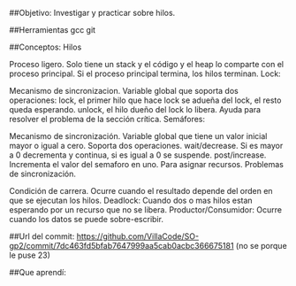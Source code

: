 ##Objetivo:
Investigar y practicar sobre hilos.

##Herramientas
gcc git

##Conceptos:
Hilos

Proceso ligero.
Solo tiene un stack y el código y el heap lo comparte con el proceso principal.
Si el proceso principal termina, los hilos terminan.
Lock:

Mecanismo de sincronizacion.
Variable global que soporta dos operaciones:
lock, el primer hilo que hace lock se adueña del lock, el resto queda esperando.
unlock, el hilo dueño del lock lo libera.
Ayuda para resolver el problema de la sección crítica.
Semáfores:

Mecanismo de sincronización.
Variable global que tiene un valor inicial mayor o igual a cero. Soporta dos operaciones.
wait/decrease. Si es mayor a 0 decrementa y continua, si es igual a 0 se suspende.
post/increase. Incrementa el valor del semaforo en uno.
Para asignar recursos.
Problemas de sincronización.

Condición de carrera. Ocurre cuando el resultado depende del orden en que se ejecutan los hilos.
Deadlock: Cuando dos o mas hilos estan esperando por un recurso que no se libera.
Productor/Consumidor: Ocurre cuando los datos se puede sobre-escribir.

##Url del commit: 
https://github.com/VillaCode/SO-gp2/commit/7dc463fd5bfab7647999aa5cab0acbc366675181
(no se porque le puse 23)

##Que aprendí:
